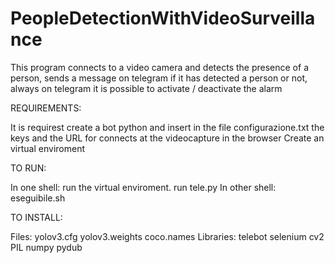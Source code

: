 # PeopleDetectionWithVideoSurveillance
This program connects to a video camera and detects the presence of a person, sends a message on telegram if it has detected a person or not, always on telegram it is possible to activate / deactivate the alarm

REQUIREMENTS:

  It is requirest create a bot python and insert in the file configurazione.txt the keys
  and the URL for connects at the videocapture in the browser
  Create an virtual enviroment


TO RUN:

In one shell:
  run the virtual enviroment.
  run tele.py
In other shell:
  eseguibile.sh


TO INSTALL:

   Files:
	  yolov3.cfg
	  yolov3.weights
	  coco.names
   Libraries:
  	  telebot
  	  selenium
  	  cv2
  	  PIL
  	  numpy
  	  pydub

  
